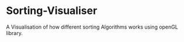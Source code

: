# Sorting-Visualiser
A Visualisation of how different sorting Algorithms works using openGL library.
